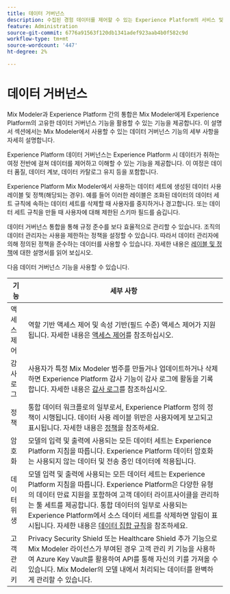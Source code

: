 ```yaml
---
title: 데이터 거버넌스
description: 수집된 경험 데이터를 제어할 수 있는 Experience Platform의 서비스 및 도구를 사용하는 방법을 알아봅니다. 따라서 비즈니스 관행, 법적 의무 및 개발 프로세스를 준수합니다.
feature: Administration
source-git-commit: 6776a91563f120db1341adef923aab4b0f582c9d
workflow-type: tm+mt
source-wordcount: '447'
ht-degree: 2%

---
```


# 데이터 거버넌스

Mix Modeler과 Experience Platform 간의 통합은 Mix Modeler에게 Experience Platform의 고유한 데이터 거버넌스 기능을 활용할 수 있는 기능을 제공합니다. 이 설명서 섹션에서는 Mix Modeler에서 사용할 수 있는 데이터 거버넌스 기능의 세부 사항을 자세히 설명합니다.

Experience Platform 데이터 거버넌스는 Experience Platform 시 데이터가 취하는 여정 전반에 걸쳐 데이터를 제어하고 이해할 수 있는 기능을 제공합니다. 이 여정은 데이터 품질, 데이터 계보, 데이터 카탈로그 유지 등을 포함합니다.

Experience Platform Mix Modeler에서 사용하는 데이터 세트에 생성된 데이터 사용 레이블 및 정책(해당되는 경우). 예를 들어 이러한 레이블은 조화된 데이터의 데이터 세트 규칙에 속하는 데이터 세트를 삭제할 때 사용자를 중지하거나 경고합니다. 또는 데이터 세트 규칙을 만들 때 사용자에 대해 제한된 스키마 필드를 숨깁니다.

데이터 거버넌스 통합을 통해 규정 준수를 보다 효율적으로 관리할 수 있습니다. 조직의 데이터 관리자는 사용을 제한하는 정책을 설정할 수 있습니다. 따라서 데이터 관리자에 의해 정의된 정책을 준수하는 데이터를 사용할 수 있습니다. 자세한 내용은 [레이블 및 정책](https://experienceleague.adobe.com/en/docs/analytics-platform/using/cja-dataviews/data-governance)에 대한 설명서를 읽어 보십시오.

다음 데이터 거버넌스 기능을 사용할 수 있습니다.

| 기능 | 세부 사항 |
|---|---|
| 액세스 제어 | 역할 기반 액세스 제어 및 속성 기반(필드 수준) 액세스 제어가 지원됩니다. 자세한 내용은 [액세스 제어](access-controls.md)를 참조하십시오. |
| 감사 로그 | 사용자가 특정 Mix Modeler 범주를 만들거나 업데이트하거나 삭제하면 Experience Platform 감사 기능이 감사 로그에 활동을 기록합니다. 자세한 내용은 [감사 로그](audit-logs.md)를 참조하십시오. |
| 정책 | 통합 데이터 워크플로의 일부로서, Experience Platform 정의 정책이 시행됩니다. 데이터 사용 레이블 위반은 사용자에게 보고되고 표시됩니다. 자세한 내용은 [정책](policies.md)을 참조하세요. |
| 암호화 | 모델의 입력 및 출력에 사용되는 모든 데이터 세트는 Experience Platform 지침을 따릅니다. Experience Platform 데이터 암호화는 사용되지 않는 데이터 및 전송 중인 데이터에 적용됩니다. |
| 데이터 위생 | 모델 입력 및 출력에 사용되는 모든 데이터 세트는 Experience Platform 지침을 따릅니다. Experience Platform은 다양한 유형의 데이터 만료 지원을 포함하여 고객 데이터 라이프사이클을 관리하는 툴 세트를 제공합니다. 통합 데이터의 일부로 사용되는 Experience Platform에서 소스 데이터 세트를 삭제하면 알림이 표시됩니다. 자세한 내용은 [데이터 집합 규칙](/help/harmonize-data/dataset-rules.md)을 참조하세요. |
| 고객 관리 키 | Privacy Security Shield 또는 Healthcare Shield 추가 기능으로 Mix Modeler 라이선스가 부여된 경우 고객 관리 키 기능을 사용하여 Azure Key Vault를 활용하여 API를 통해 자신의 키를 가져올 수 있습니다. Mix Modeler의 모델 내에서 처리되는 데이터를 완벽하게 관리할 수 있습니다. |
